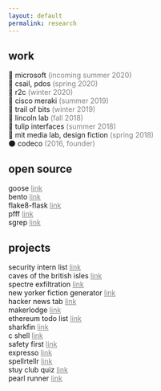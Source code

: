 ```yaml
---
layout: default
permalink: research
---
```


## work 

🤖 microsoft <span style="color:gray">(incoming summer 2020)</span><br>
🦆 csail, pdos <span style="color:gray">(spring 2020)</span><br>
🌳 r2c <span style="color:gray">(winter 2020)</span><br>
🦅 cisco meraki <span style="color:gray">(summer 2019)</span><br>
🦁 trail of bits <span style="color:gray">(winter 2019)</span><br>
🐼 lincoln lab <span style="color:gray">(fall 2018)</span><br>
🐝 tulip interfaces <span style="color:gray">(summer 2018)</span><br>
🦑 mit media lab, design fiction <span style="color:gray">(spring 2018)</span><br>
🌑 codeco <span style="color:gray">(2016, founder)</span>

## open source

goose <a href="https://github.com/tchajed/goose" style="color: gray; border-bottom: 0px; background-color:white;">link</a><br>
bento <a href="https://github.com/returntocorp/bento" style="color: gray; border-bottom: 0px; background-color:white;">link</a><br> 
flake8-flask <a href="https://pypi.org/project/flake8-flask/" style="color: gray; border-bottom: 0px; background-color:white;">link</a><br>
pfff <a href="https://github.com/returntocorp/pfff" style="color: gray; border-bottom: 0px; background-color:white;">link</a><br>
sgrep <a href="https://github.com/returntocorp/sgrep" style="color: gray; border-bottom: 0px; background-color:white;">link</a><br>

## projects

security intern list <a href="https://github.com/sharontlin/security-intern-list" style="color: gray; border-bottom: 0px; background-color:white;">link</a><br>
caves of the british isles <a href="https://observablehq.com/@sharontlin/caves-of-the-british-isles" style="color: gray; border-bottom: 0px; background-color:white;">link</a><br> 
spectre exfiltration <a href="https://www.dropbox.com/s/xgp03aoc4n5nexs/CO332_Coursework_2.pdf?dl=0" style="color: gray; border-bottom: 0px; background-color:white;">link</a><br> 
new yorker fiction generator <a href="https://medium.com/@sharonlin/building-a-fiction-generator-worthy-of-the-new-yorker-part-one-f4bcfa87dea0" style="color: gray; border-bottom: 0px; background-color:white;">link</a><br>
hacker news tab <a href="https://github.com/sharon-lin/hackernews-tab" style="color: gray; border-bottom: 0px; background-color:white;">link</a><br>
makerlodge <a href="https://photos.app.goo.gl/Djk48yayRy3DX2zC7" style="color: gray; border-bottom: 0px; background-color:white;">link</a><br>
ethereum todo list <a href="https://github.com/sharon-lin/ethereum-todo-list" style="color: gray; border-bottom: 0px; background-color:white;">link</a><br>
sharkfin <a href="https://devpost.com/software/sharkfin" style="color: gray; border-bottom: 0px; background-color:white;">link</a><br>
c shell <a href="https://github.com/sharontlin/c-shell" style="color: gray; border-bottom: 0px; background-color:white;">link</a><br>
safety first <a href="https://devpost.com/software/safetyfirst-lfb47g" style="color: gray; border-bottom: 0px; background-color:white;">link</a><br>
expresso <a href="https://devpost.com/software/expresso-5z98i1" style="color: gray; border-bottom: 0px; background-color:white;">link</a><br>
spellrtellr <a href="https://devpost.com/software/spellrtellr" style="color: gray; border-bottom: 0px; background-color:white;">link</a><br>
stuy club quiz <a href="https://github.com/sharon-lin/StuyClubQuiz" style="color: gray; border-bottom: 0px; background-color:white;">link</a><br>
pearl runner <a href="https://devpost.com/software/pearl-runner-hk22c" style="color: gray; border-bottom: 0px; background-color:white;">link</a><br>
